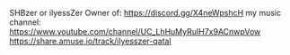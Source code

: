 SHBzer or ilyessZer
Owner of: https://discord.gg/X4neWpshcH
my music channel: https://www.youtube.com/channel/UC_LhHuMyRuIH7x9ACnwpVow
https://share.amuse.io/track/ilyesszer-qatal
